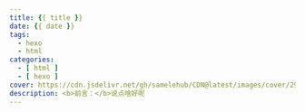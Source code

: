```yaml
---
title: {{ title }}
date: {{ date }}
tags:
  - hexo 
  - html 
categories:
  - [ html ]
  - [ hexo ]
cover: https://cdn.jsdelivr.net/gh/samelehub/CDN@latest/images/cover/29.jpg
description: <b>前言：</b>说点啥好呢
---
```

